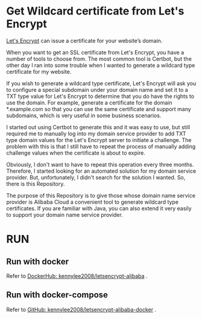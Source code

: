 # Get Wildcard certificate from Let's Encrypt

[Let's Encrypt](https://letsencrypt.org/getting-started/) can issue a certificate for your website’s domain. 

When you want to get an SSL certificate from Let's Encrypt, you have a number of tools to choose from. The most common tool is Certbot, but the other day I ran into some trouble when I wanted to generate a wildcard type certificate for my website.

If you wish to generate a wildcard type certificate, Let's Encrypt will ask you to configure a special subdomain under your domain name and set it to a TXT type value for Let's Encrypt to determine that you do have the rights to use the domain. For example, generate a certificate for the domain *.example.com so that you can use the same certificate and support many subdomains, which is very useful in some business scenarios.

I started out using Certbot to generate this and it was easy to use, but still required me to manually log into my domain service provider to add TXT type domain values for the Let's Encrypt server to initiate a challenge. The problem with this is that I still have to repeat the process of manually adding challenge values when the certificate is about to expire.

Obviously, I don't want to have to repeat this operation every three months. Therefore, I started looking for an automated solution for my domain service provider. But, unfortunately, I didn't search for the solution I wanted. So, there is this Repository.

The purpose of this Repository is to give those whose domain name service provider is Alibaba Cloud a convenient tool to generate wildcard type certificates. If you are familiar with Java, you can also extend it very easily to support your domain name service provider.

# RUN

## Run with docker

Refer to [DockerHub: kennylee2008/letsencrypt-alibaba](https://hub.docker.com/r/kennylee2008/letsencrypt-alibaba) .

## Run with docker-compose

Refer to [GitHub: kennylee2008/letsencrypt-alibaba-docker](https://github.com/kennylee2008/letsencrypt-alibaba-docker) .




